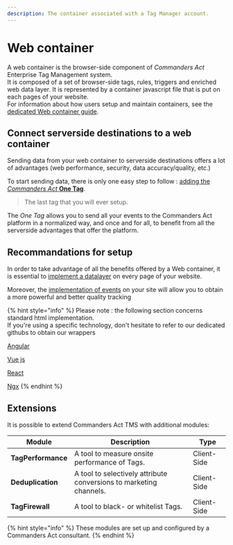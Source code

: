 ```yaml
---
description: The container associated with a Tag Manager account.
---
```


# Web container

A web container is the browser-side component of _Commanders Act_ Enterprise Tag Management system.\
It is composed of a set of browser-side tags, rules, triggers and enriched web data layer. It is represented by a container javascript file that is put on each pages of your website.\
For information about how users setup and maintain containers, see the [dedicated Web container guide](https://community.commandersact.com/web-container/).

## Connect serverside destinations to a web container <a href="#onetag" id="onetag"></a>

Sending data from your web container to serverside destinations offers a lot of advantages (web performance, security, data accuracy/quality, etc.)

To start sending data, there is only one easy step to follow : [adding the _Commanders Act_ **One Tag**](../../../../../getting-started/integrating-your-data/onetag-tutorial.md).

> The last tag that you will ever setup.

The _One Tag_ allows you to send all your events to the Commanders Act platform in a normalized way, and once and for all, to benefit from all the serverside advantages that offer the platform.

## Recommandations for setup

In order to take advantage of all the benefits offered by a Web container, it is essential to [implement a datalayer](setup-guides-for-developers/datalayer-setup.md) on every page of your website.

Moreover, the [implementation of events](setup-guides-for-developers/browser-side-events-setup.md) on your site will allow you to obtain a more powerful and better quality tracking

{% hint style="info" %}
Please note : the following section concerns standard html implementation.\
If you're using a specific technology, don't hesitate to refer to our dedicated githubs to obtain our wrappers&#x20;

[Angular](https://github.com/CommandersAct/angular-tag-commander)

[Vue js](https://github.com/CommandersAct/vue-tag-commander)

[React](https://github.com/CommandersAct/react-tag-commander)

[Ngx](https://github.com/CommandersAct/ngx-tag-commander)
{% endhint %}

## Extensions

It is possible to extend Commanders Act TMS with additional modules:

| Module             | Description                                                        | Type        |
| ------------------ | ------------------------------------------------------------------ | ----------- |
| **TagPerformance** | A tool to measure onsite performance of Tags.                      | Client-Side |
| **Deduplication**  | A tool to selectively attribute conversions to marketing channels. | Client-Side |
| **TagFirewall**    | A tool to black- or whitelist Tags.                                | Client-Side |

{% hint style="info" %}
These modules are set up and configured by a Commanders Act consultant.
{% endhint %}
